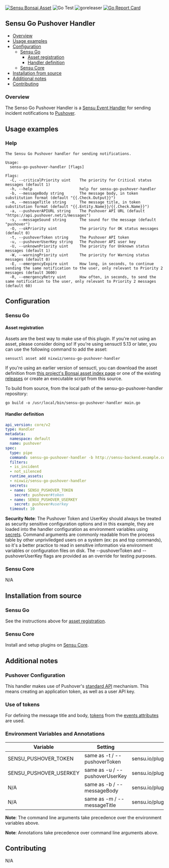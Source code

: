 [![Sensu Bonsai Asset](https://img.shields.io/badge/Bonsai-Download%20Me-brightgreen.svg?colorB=89C967&logo=sensu)](https://bonsai.sensu.io/assets/nixwiz/sensu-go-pushover-handler)
![Go Test](https://github.com/nixwiz/sensu-go-pushover-handler/workflows/Go%20Test/badge.svg)
![goreleaser](https://github.com/nixwiz/sensu-go-pushover-handler/workflows/goreleaser/badge.svg)
[![Go Report Card](https://goreportcard.com/badge/github.com/nixwiz/sensu-go-pushover-handler)](https://goreportcard.com/report/github.com/nixwiz/sensu-go-pushover-handler)

## Sensu Go Pushover Handler

- [Overview](#overview)
- [Usage examples](#usage-examples)
- [Configuration](#configuration)
  - [Sensu Go](#sensu-go)
    - [Asset registration](#asset-registration)
    - [Handler definition](#handler-definition)
  - [Sensu Core](#sensu-core)
- [Installation from source](#installation-from-source)
- [Additional notes](#additional-notes)
- [Contributing](#contributing)

### Overview

The Senso Go Pushover Handler is a [Sensu Event Handler][1] for sending incident notifications to [Pushover][5].

## Usage examples

### Help

```
The Sensu Go Pushover handler for sending notifications.

Usage:
  sensu-go-pushover-handler [flags]

Flags:
  -C, --criticalPriority uint    The priority for Critical status messages (default 1)
  -h, --help                     help for sensu-go-pushover-handler
  -b, --messageBody string       The message body, in token substitution format (default "{{.Check.Output}}")
  -m, --messageTitle string      The message title, in token substitution format (default "{{.Entity.Name}}/{{.Check.Name}}")
  -a, --pushoverAPIURL string    The Pushover API URL (default "https://api.pushover.net/1/messages")
  -s, --messageSound string      The sound for the message (default "pushover")
  -O, --okPriority uint          The priority for OK status messages (default 0)
  -t, --pushoverToken string     The Pushover API token
  -u, --pushoverUserKey string   The Pushover API user key
  -U, --unknownPriority uint     The priority for Unknown status messages (default 1)
  -W, --warningPriority uint     The priority for Warning status messages (default 0)
  -E, --emergencyExpire uint     How long, in seconds, to continue sending the same notification to the user, only relevant to Priority 2 messages (default 3600)
  -R, --emergencyRetry uint      How often, in seconds, to send the same notification to the user, only relevant to Priority 2 messages (default 60)

```

## Configuration
### Sensu Go
#### Asset registration

Assets are the best way to make use of this plugin. If you're not using an asset, please consider doing so! If you're using sensuctl 5.13 or later, you can use the following command to add the asset: 

`sensuctl asset add nixwiz/sensu-go-pushover-handler`

If you're using an earlier version of sensuctl, you can download the asset definition from [this project's Bonsai asset index page][7] or one of the existing [releases][3] or create an executable script from this source.

To build from source, from the local path of the sensu-go-pushover-handler repository:
```
go build -o /usr/local/bin/sensu-go-pushover-handler main.go
```

#### Handler definition

```yaml
api_version: core/v2
type: Handler
metadata:
  namespace: default
  name: pushover
spec:
  type: pipe
  command: sensu-go-pushover-handler -b http://sensu-backend.example.com:3000
  filters:
  - is_incident
  - not_silenced
  runtime_assets:
  - nixwiz/sensu-go-pushover-handler
  secrets:
  - name: SENSU_PUSHOVER_TOKEN
    secret: pushover#token
  - name: SENSU_PUSHOVER_USERKEY
    secret: pushover#userkey
  timeout: 10
```

**Security Note**: The Pushover Token and UserKey should always be treated as
security sensitive configuration options and in this example, they are loaded
into the handler configuration as environment variables using [secrets][10].
Command arguments are commonly readable from the process table by other
unpriviledged users on a system (ex: ps and top commands), so it's a better
practice to read in sensitive information via environment variables or
configuration files on disk. The --pushoverToken and --pushoverUserKey flags
are provided as an override for testing purposes.

### Sensu Core

N/A

## Installation from source

### Sensu Go

See the instructions above for [asset registration][9].

### Sensu Core

Install and setup plugins on [Sensu Core][8].

## Additional notes

### Pushover Configuration

This handler makes use of Pushover's [standard API][2] mechanism. This means creating an application token, as well as
a user API key.

### Use of tokens

For defining the message title and body, [tokens][4] from the [events attributes][6] are used.

### Environment Variables and Annotations

|Variable|Setting|Annotation|
|--------------------|-------|------|
|SENSU_PUSHOVER_TOKEN| same as -t / --pushoverToken|sensu.io/plugins/pushover/config/pushoverToken|
|SENSU_PUSHOVER_USERKEY|same as -u / --pushoverUserKey|sensu.io/plugins/pushover/config/pushoverUserKey|
|N/A|same as -b / --messageBody|sensu.io/plugins/pushover/config/messageBody|
|N/A|same as -m / --messageTitle|sensu.io/plugins/pushover/config/messageTitle|

**Note**: The command line arguments take precedence over the environment variables above.

**Note**: Annotations take precedence over command line arguments above.

## Contributing

N/A

[1]: https://docs.sensu.io/sensu-go/latest/reference/handlers/#how-do-sensu-handlers-work
[2]: https://pushover.net/api
[3]: https://github.com/nixwiz/sensu-go-pushover-handler/releases
[4]: https://docs.sensu.io/sensu-go/latest/reference/tokens/#sensu-token-specification
[5]: https://github.com/sensu/sensu-email-handler
[6]: https://docs.sensu.io/sensu-go/latest/reference/events/#attributes
[7]: https://bonsai.sensu.io/assets/nixwiz/sensu-go-pushover-handler
[8]: https://docs.sensu.io/sensu-core/latest/installation/installing-plugins/
[9]: #asset-registration
[10]: https://docs.sensu.io/sensu-go/latest/reference/secrets/
